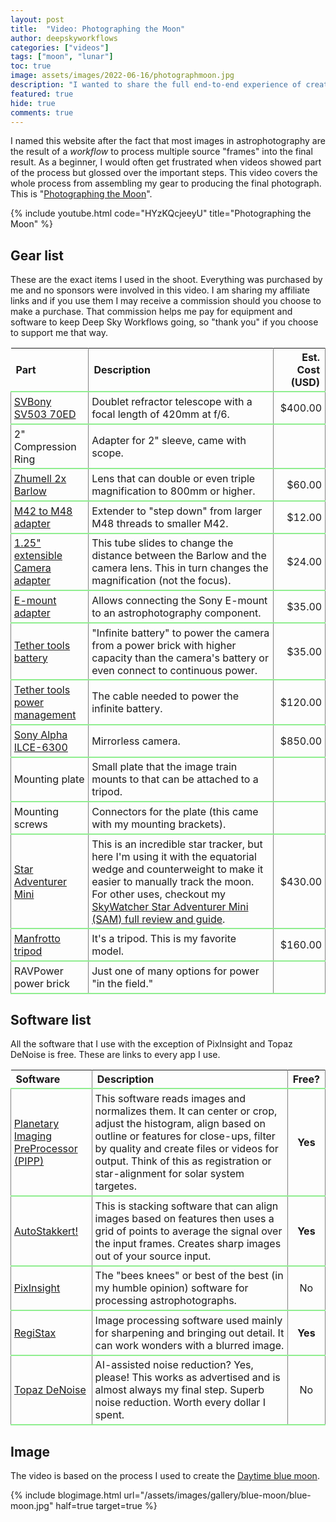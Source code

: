 ```yaml
---
layout: post
title:  "Video: Photographing the Moon"
author: deepskyworkflows
categories: ["videos"]
tags: ["moon", "lunar"]
toc: true
image: assets/images/2022-06-16/photographmoon.jpg
description: "I wanted to share the full end-to-end experience of creating a moon photograph. I used my SVBony SV503 70ED refractor with a 2x Barlow lens and my Sony Mirrorless 6300 to take a daytime moon photograph. See how I assembled the equipment, acquired the footage, and processed the result."
featured: true
hide: true
comments: true
---
```


I named this website after the fact that most images in astrophotography are the result of a _workflow_ to process multiple source "frames" into the final result. As a beginner, I would often get frustrated when videos showed part of the process but glossed over the important steps. This video covers the whole process from assembling my gear to producing the final photograph. This is "[Photographing the Moon](https://www.youtube.com/watch?v=HYzKQcjeeyU)".

{% include youtube.html code="HYzKQcjeeyU" title="Photographing the Moon" %}

## Gear list

These are the exact items I used in the shoot. Everything was purchased by me and no sponsors were involved in this video. I am sharing my affiliate links and if you use them I may receive a commission should you choose to make a purchase. That commission helps me pay for equipment and software to keep Deep Sky Workflows going, so "thank you" if you choose to support me that way.

<style>
    th {
        font-weight: bold;
        border-right: solid 1px gray;
    }
    tr {
        border-bottom: solid 2px lightgreen;
    }
    td {
        padding: 0.3em;
        border-right: solid 1px gray;
        border-left: solid 1px gray;
    }
</style>

|Part|Description|Est. Cost (USD)|
|:---|:--|--:|
|[SVBony SV503 70ED](https://amzn.to/3NZ8Hax)|Doublet refractor telescope with a focal length of 420mm at f/6.|$400.00|
|2" Compression Ring|Adapter for 2" sleeve, came with scope.||
|[Zhumell 2x Barlow](https://amzn.to/3zYLLV1)|Lens that can double or even triple magnification to 800mm or higher.|$60.00|
|[M42 to M48 adapter](https://amzn.to/3xqMdIo)|Extender to "step down" from larger M48 threads to smaller M42.|$12.00|
|[1.25" extensible Camera adapter](https://amzn.to/3O45RBe)|This tube slides to change the distance between the Barlow and the camera lens. This in turn changes the magnification (not the focus).|$24.00|
|[E-mount adapter](https://amzn.to/3QqPDDT)|Allows connecting the Sony E-mount to an astrophotography component.|$35.00|
|[Tether tools battery](https://amzn.to/3xwtE5K)|"Infinite battery" to power the camera from a power brick with higher capacity than the camera's battery or even connect to continuous power.|$35.00|
|[Tether tools power management](https://amzn.to/3tGCIUp)|The cable needed to power the infinite battery.|$120.00|
|[Sony Alpha ILCE-6300](https://amzn.to/3tBXOU0)|Mirrorless camera.|$850.00|
|Mounting plate|Small plate that the image train mounts to that can be attached to a tripod.||
|Mounting screws|Connectors for the plate (this came with my mounting brackets).||
|[Star Adventurer Mini](https://amzn.to/3NVYFXM)|This is an incredible star tracker, but here I'm using it with the equatorial wedge and counterweight to make it easier to manually track the moon. For other uses, checkout my [SkyWatcher Star Adventurer Mini (SAM) full review and guide](/camera-astrophotography-with-tracking-hardware/).|$430.00|
|[Manfrotto tripod](https://amzn.to/3tFtTKC)|It's a tripod. This is my favorite model.|$160.00|
|RAVPower power brick|Just one of many options for power "in the field."||

## Software list

All the software that I use with the exception of PixInsight and Topaz DeNoise is free. These are links to every app I use. 

|Software|Description|Free?|
|:---|:--|:--:|
|[Planetary Imaging PreProcessor (PIPP)](https://sites.google.com/site/astropipp/)|This software reads images and normalizes them. It can center or crop, adjust the histogram, align based on outline or features for close-ups, filter by quality and create files or videos for output. Think of this as registration or star-alignment for solar system targetes.|**Yes**|
|[AutoStakkert!](https://www.autostakkert.com/)|This is stacking software that can align images based on features then uses a grid of points to average the signal over the input frames. Creates sharp images out of your source input.|**Yes**|
|[PixInsight](https://pixinsight.com/)|The "bees knees" or best of the best (in my humble opinion) software for processing astrophotographs.|No|
|[RegiStax](https://www.astronomie.be/registax/)|Image processing software used mainly for sharpening and bringing out detail. It can work wonders with a blurred image.|**Yes**|
|[Topaz DeNoise](https://www.topazlabs.com/denoise-ai)|AI-assisted noise reduction? Yes, please! This works as advertised and is almost always my final step. Superb noise reduction. Worth every dollar I spent.|No|

## Image

The video is based on the process I used to create the [Daytime blue moon](/gallery/blue-moon/).

{% include blogimage.html url="/assets/images/gallery/blue-moon/blue-moon.jpg" half=true target=true %}